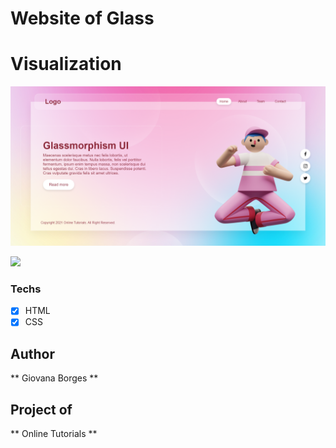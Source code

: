 # Website of Glass

# Visualization 
<img src="img.png" alt="result">

![](glass.gif)
### Techs
* [x] HTML 
* [x] CSS

## Author
** Giovana Borges **

## Project of 
** Online Tutorials **
